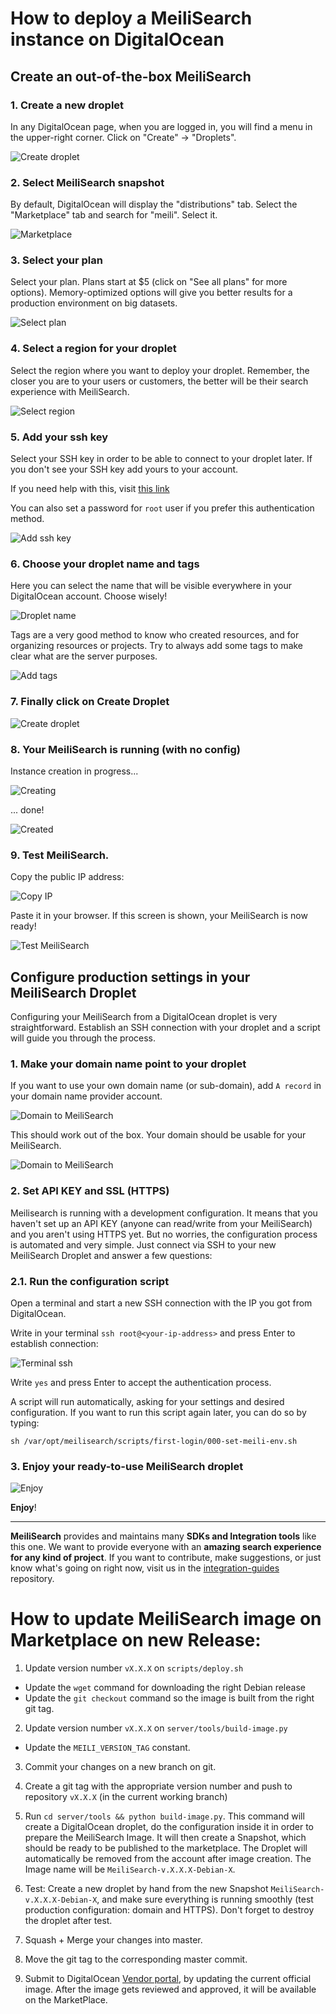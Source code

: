 # How to deploy a MeiliSearch instance on DigitalOcean

## Create an out-of-the-box MeiliSearch

### 1. Create a new droplet

In any DigitalOcean page, when you are logged in, you will find a menu in the upper-right corner. Click on "Create" -> "Droplets".

![Create droplet](doc/img/01.create.png)  

### 2. Select MeiliSearch snapshot

By default, DigitalOcean will display the "distributions" tab. Select the "Marketplace" tab and search for "meili". Select it.

![Marketplace](doc/img/02.marketplace.png)  

### 3. Select your plan

Select your plan. Plans start at $5 (click on "See all plans" for more options). Memory-optimized options will give you better results for a production environment on big datasets.

![Select plan](doc/img/03.select-plan.png)  

### 4. Select a region for your droplet

Select the region where you want to deploy your droplet. Remember, the closer you are to your users or customers, the better will be their search experience with MeiliSearch.

![Select region](doc/img/04.select-region.png)  

### 5. Add your ssh key

Select your SSH key in order to be able to connect to your droplet later. If you don't see your SSH key add yours to your account.  

If you need help with this, visit [this link](https://www.digitalocean.com/docs/droplets/how-to/add-ssh-keys/to-account/)

You can also set a password for `root` user if you prefer this authentication method.

![Add ssh key](doc/img/05.add-ssh-key.png)  

### 6. Choose your droplet name and tags

Here you can select the name that will be visible everywhere in your DigitalOcean account. Choose wisely!

![Droplet name](doc/img/06.droplet-name.png)  

Tags are a very good method to know who created resources, and for organizing resources or projects. Try to always add some tags to make clear what are the server purposes.

![Add tags](doc/img/06.add-tags.png)  

### 7. Finally click on Create Droplet

![Create droplet](doc/img/07.create-droplet.png)  

### 8. Your MeiliSearch is running (with no config)

Instance creation in progress...

![Creating](doc/img/08.creating.png)  

... done!

![Created](doc/img/08.created-ip.png)  

### 9. Test MeiliSearch.

Copy the public IP address:

![Copy IP](doc/img/09.copy-ip.png)  

Paste it in your browser. If this screen is shown, your MeiliSearch is now ready!

![Test MeiliSearch](doc/img/09.test-meili.png)  

## Configure production settings in your MeiliSearch Droplet

Configuring your MeiliSearch from a DigitalOcean droplet is very straightforward. Establish an SSH connection with your droplet and a script will guide you through the process.

### 1. Make your domain name point to your droplet

If you want to use your own domain name (or sub-domain), add `A record` in your domain name provider account.

![Domain to  MeiliSearch](doc/img/11.domain-a-record.png)  

This should work out of the box. Your domain should be usable for your MeiliSearch.

![Domain to  MeiliSearch](doc/img/11.working-domain.png)  

### 2. Set API KEY and SSL (HTTPS)

Meilisearch is running with a development configuration. It means that you haven't set up an API KEY (anyone can read/write from your MeiliSearch) and you aren't using HTTPS yet. But no worries, the configuration process is automated and very simple. Just connect via SSH to your new MeiliSearch Droplet and answer a few questions:

### 2.1. Run the configuration script

Open a terminal and start a new SSH connection with the IP you got from DigitalOcean.  

Write in your terminal `ssh root@<your-ip-address>` and press Enter to establish connection:

![Terminal ssh](doc/img/12.open-terminal-ssh.png)  

Write `yes` and press Enter to accept the authentication process.  

A script will run automatically, asking for your settings and desired configuration. If you want to run this script again later, you can do so by typing:  

`sh /var/opt/meilisearch/scripts/first-login/000-set-meili-env.sh`

### 3. Enjoy your ready-to-use MeiliSearch droplet

![Enjoy](doc/img/13.finish.png)  

**Enjoy**!

<hr>

**MeiliSearch** provides and maintains many **SDKs and Integration tools** like this one. We want to provide everyone with an **amazing search experience for any kind of project**. If you want to contribute, make suggestions, or just know what's going on right now, visit us in the [integration-guides](https://github.com/meilisearch/integration-guides) repository.


# How to update MeiliSearch image on Marketplace on new Release:

1. Update version number `vX.X.X` on `scripts/deploy.sh`

  * Update the `wget` command for downloading the right Debian release
  * Update the `git checkout` command so the image is built from the right git tag.

2. Update version number `vX.X.X` on `server/tools/build-image.py`

  * Update the `MEILI_VERSION_TAG` constant.

3. Commit your changes on a new branch on git.

4. Create a git tag with the appropriate version number and push to repository `vX.X.X` (in the current working branch)

5. Run `cd server/tools && python build-image.py`. This command will create a DigitalOcean droplet, do the configuration inside it in order to prepare the MeiliSearch Image. It will then create a Snapshot, which should be ready to be published to the marketplace. The Droplet will automatically be removed from the account after image creation. The Image name will be `MeiliSearch-v.X.X.X-Debian-X`.

6. Test: Create a new droplet by hand from the new Snapshot `MeiliSearch-v.X.X.X-Debian-X`, and make sure everything is running smoothly (test production configuration: domain and HTTPS). Don't forget to destroy the droplet after test.

7. Squash + Merge your changes into master.

8. Move the git tag to the corresponding master commit.

9. Submit to DigitalOcean [Vendor portal](https://marketplace.digitalocean.com/vendorportal), by updating the current official image. After the image gets reviewed and approved, it will be available on the MarketPlace.